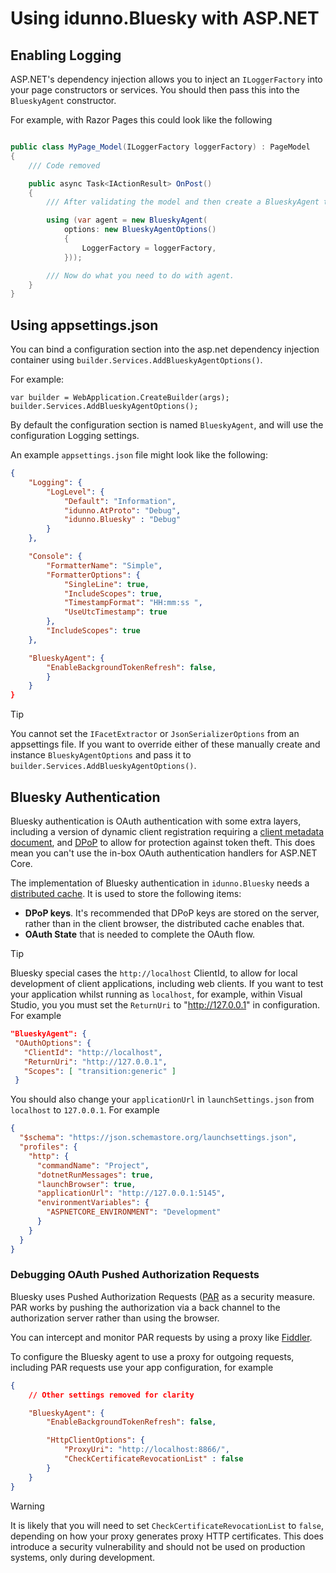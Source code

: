 # Using idunno.Bluesky with ASP.NET

## Enabling Logging

ASP.NET's dependency injection allows you to inject an `ILoggerFactory` into your page constructors or services.
You should then pass this into the `BlueskyAgent` constructor.

For example, with Razor Pages this could look like the following

```c#

public class MyPage_Model(ILoggerFactory loggerFactory) : PageModel
{
    /// Code removed

    public async Task<IActionResult> OnPost()
    {
        /// After validating the model and then create a BlueskyAgent to do something

        using (var agent = new BlueskyAgent(
            options: new BlueskyAgentOptions()
            {
                LoggerFactory = loggerFactory,
            }));

        /// Now do what you need to do with agent.
    }
}
```

## Using appsettings.json

You can bind a configuration section into the asp.net dependency injection container using `builder.Services.AddBlueskyAgentOptions()`.

For example:

```
var builder = WebApplication.CreateBuilder(args);
builder.Services.AddBlueskyAgentOptions();
```

By default the configuration section is named `BlueskyAgent`, and will use the configuration Logging settings.

An example `appsettings.json` file might look like the following:

```json
{
    "Logging": {
        "LogLevel": {
            "Default": "Information",
            "idunno.AtProto": "Debug",
            "idunno.Bluesky" : "Debug"
        }
    },

    "Console": {
        "FormatterName": "Simple",
        "FormatterOptions": {
            "SingleLine": true,
            "IncludeScopes": true,
            "TimestampFormat": "HH:mm:ss ",
            "UseUtcTimestamp": true
        },
        "IncludeScopes": true
    },

    "BlueskyAgent": {
        "EnableBackgroundTokenRefresh": false,
        }
    }
}
```

> [!TIP]
> You cannot set the `IFacetExtractor` or `JsonSerializerOptions` from an appsettings file.
> If you want to override either of these manually create and instance `BlueskyAgentOptions`
> and pass it to `builder.Services.AddBlueskyAgentOptions()`.

## Bluesky Authentication

Bluesky authentication is OAuth authentication with some extra layers, including a version of
dynamic client registration requiring a [client metadata document](https://atproto.com/specs/oauth#client-id-metadata-document),
and [DPoP](https://datatracker.ietf.org/doc/html/rfc9449) to allow for protection against token theft.
This does mean you can't use the in-box OAuth authentication handlers for ASP.NET Core.

The implementation of Bluesky authentication in `idunno.Bluesky` needs a
[distributed cache](https://learn.microsoft.com/en-us/aspnet/core/performance/caching/distributed). It is used to store
the following items:

* **DPoP keys**. It's recommended that DPoP keys are stored on the server, rather than in the client browser,
  the distributed cache enables that.
* **OAuth State** that is needed to complete the OAuth flow.


> [!TIP]
> Bluesky special cases the `http://localhost` ClientId, to allow for local development of client applications, including
> web clients. If you want to test your application whilst running as `localhost`, for example, within Visual Studio,
> you you must set the `ReturnUri` to "http://127.0.0.1" in configuration. For example
> ```json
>"BlueskyAgent": {
>  "OAuthOptions": {
>    "ClientId": "http://localhost",
>    "ReturnUri": "http://127.0.0.1",
>    "Scopes": [ "transition:generic" ]
>  }
> ```
> You should also change your `applicationUrl` in `launchSettings.json` from `localhost` to `127.0.0.1`. For example
> ```json
> {
>   "$schema": "https://json.schemastore.org/launchsettings.json",
>   "profiles": {
>     "http": {
>       "commandName": "Project",
>       "dotnetRunMessages": true,
>       "launchBrowser": true,
>       "applicationUrl": "http://127.0.0.1:5145",
>       "environmentVariables": {
>         "ASPNETCORE_ENVIRONMENT": "Development"
>       }
>     }
>   }
> }
>```

### Debugging OAuth Pushed Authorization Requests

Bluesky uses Pushed Authorization Requests ([PAR](https://datatracker.ietf.org/doc/html/rfc9126) as a security measure.
PAR works by pushing the authorization via a back channel to the authorization server rather than using the browser.

You can intercept and monitor PAR requests by using a proxy like [Fiddler](https://www.telerik.com/fiddler).

To configure the Bluesky agent to use a proxy for outgoing requests, including PAR requests use your
app configuration, for example

```json
{
    // Other settings removed for clarity

    "BlueskyAgent": {
        "EnableBackgroundTokenRefresh": false,

        "HttpClientOptions": {
            "ProxyUri": "http://localhost:8866/",
            "CheckCertificateRevocationList" : false
        }
    }
}
```

> [!WARNING]
> It is likely that you will need to set `CheckCertificateRevocationList` to `false`, depending on how
> your proxy generates proxy HTTP certificates. This does introduce a security vulnerability and should not be
> used on production systems, only during development.
